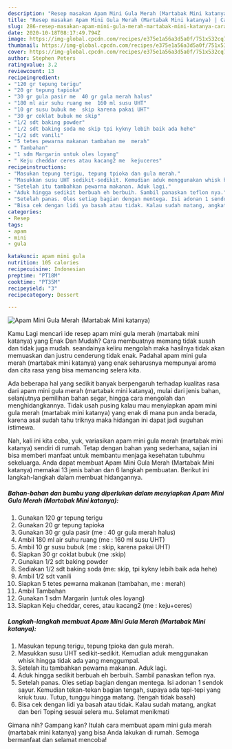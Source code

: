 ```yaml
---
description: "Resep masakan Apam Mini Gula Merah (Martabak Mini katanya) | Cara Buat Apam Mini Gula Merah (Martabak Mini katanya) Yang Bikin Ngiler"
title: "Resep masakan Apam Mini Gula Merah (Martabak Mini katanya) | Cara Buat Apam Mini Gula Merah (Martabak Mini katanya) Yang Bikin Ngiler"
slug: 286-resep-masakan-apam-mini-gula-merah-martabak-mini-katanya-cara-buat-apam-mini-gula-merah-martabak-mini-katanya-yang-bikin-ngiler
date: 2020-10-18T08:17:49.794Z
image: https://img-global.cpcdn.com/recipes/e375e1a56a3d5a0f/751x532cq70/apam-mini-gula-merah-martabak-mini-katanya-foto-resep-utama.jpg
thumbnail: https://img-global.cpcdn.com/recipes/e375e1a56a3d5a0f/751x532cq70/apam-mini-gula-merah-martabak-mini-katanya-foto-resep-utama.jpg
cover: https://img-global.cpcdn.com/recipes/e375e1a56a3d5a0f/751x532cq70/apam-mini-gula-merah-martabak-mini-katanya-foto-resep-utama.jpg
author: Stephen Peters
ratingvalue: 3.2
reviewcount: 13
recipeingredient:
- "120 gr tepung terigu"
- "20 gr tepung tapioka"
- "30 gr gula pasir me  40 gr gula merah halus"
- "180 ml air suhu ruang me  160 ml susu UHT"
- "10 gr susu bubuk me  skip karena pakai UHT"
- "30 gr coklat bubuk me skip"
- "1/2 sdt baking powder"
- "1/2 sdt baking soda me skip tpi kykny lebih baik ada hehe"
- "1/2 sdt vanili"
- "5 tetes pewarna makanan tambahan me  merah"
- " Tambahan"
- "1 sdm Margarin untuk oles loyang"
- " Keju cheddar ceres atau kacang2 me  kejuceres"
recipeinstructions:
- "Masukan tepung terigu, tepung tpioka dan gula merah."
- "Masukkan susu UHT sedikit-sedikit. Kemudian aduk menggunakan whisk hingga tidak ada yang menggumpal."
- "Setelah itu tambahkan pewarna makanan. Aduk lagi."
- "Aduk hingga sedikit berbuah eh berbuih. Sambil panaskan teflon nya."
- "Setelah panas. Oles setiap bagian dengan mentega. Isi adonan 1 sendok sayur. Kemudian tekan-tekan bagian tengah, supaya ada tepi-tepi yang kriuk tuuu. Tutup, tunggu hingga matang. (tengah tidak basah)"
- "Bisa cek dengan lidi ya basah atau tidak. Kalau sudah matang, angkat dan beri Toping sesuai selera mu. Selamat menikmati"
categories:
- Resep
tags:
- apam
- mini
- gula

katakunci: apam mini gula 
nutrition: 105 calories
recipecuisine: Indonesian
preptime: "PT18M"
cooktime: "PT35M"
recipeyield: "3"
recipecategory: Dessert

---
```



![Apam Mini Gula Merah (Martabak Mini katanya)](https://img-global.cpcdn.com/recipes/e375e1a56a3d5a0f/751x532cq70/apam-mini-gula-merah-martabak-mini-katanya-foto-resep-utama.jpg)

Kamu Lagi mencari ide resep apam mini gula merah (martabak mini katanya) yang Enak Dan Mudah? Cara membuatnya memang tidak susah dan tidak juga mudah. seandainya keliru mengolah maka hasilnya tidak akan memuaskan dan justru cenderung tidak enak. Padahal apam mini gula merah (martabak mini katanya) yang enak seharusnya mempunyai aroma dan cita rasa yang bisa memancing selera kita.

Ada beberapa hal yang sedikit banyak berpengaruh terhadap kualitas rasa dari apam mini gula merah (martabak mini katanya), mulai dari jenis bahan, selanjutnya pemilihan bahan segar, hingga cara mengolah dan menghidangkannya. Tidak usah pusing kalau mau menyiapkan apam mini gula merah (martabak mini katanya) yang enak di mana pun anda berada, karena asal sudah tahu triknya maka hidangan ini dapat jadi suguhan istimewa.




Nah, kali ini kita coba, yuk, variasikan apam mini gula merah (martabak mini katanya) sendiri di rumah. Tetap dengan bahan yang sederhana, sajian ini bisa memberi manfaat untuk membantu menjaga kesehatan tubuhmu sekeluarga. Anda dapat membuat Apam Mini Gula Merah (Martabak Mini katanya) memakai 13 jenis bahan dan 6 langkah pembuatan. Berikut ini langkah-langkah dalam membuat hidangannya.

<!--inarticleads1-->

##### Bahan-bahan dan bumbu yang diperlukan dalam menyiapkan Apam Mini Gula Merah (Martabak Mini katanya):

1. Gunakan 120 gr tepung terigu
1. Gunakan 20 gr tepung tapioka
1. Gunakan 30 gr gula pasir (me : 40 gr gula merah halus)
1. Ambil 180 ml air suhu ruang (me : 160 ml susu UHT)
1. Ambil 10 gr susu bubuk (me : skip, karena pakai UHT)
1. Siapkan 30 gr coklat bubuk (me :skip)
1. Gunakan 1/2 sdt baking powder
1. Sediakan 1/2 sdt baking soda (me: skip, tpi kykny lebih baik ada hehe)
1. Ambil 1/2 sdt vanili
1. Siapkan 5 tetes pewarna makanan (tambahan, me : merah)
1. Ambil  Tambahan
1. Gunakan 1 sdm Margarin (untuk oles loyang)
1. Siapkan  Keju cheddar, ceres, atau kacang2 (me : keju+ceres)




<!--inarticleads2-->

##### Langkah-langkah membuat Apam Mini Gula Merah (Martabak Mini katanya):

1. Masukan tepung terigu, tepung tpioka dan gula merah.
1. Masukkan susu UHT sedikit-sedikit. Kemudian aduk menggunakan whisk hingga tidak ada yang menggumpal.
1. Setelah itu tambahkan pewarna makanan. Aduk lagi.
1. Aduk hingga sedikit berbuah eh berbuih. Sambil panaskan teflon nya.
1. Setelah panas. Oles setiap bagian dengan mentega. Isi adonan 1 sendok sayur. Kemudian tekan-tekan bagian tengah, supaya ada tepi-tepi yang kriuk tuuu. Tutup, tunggu hingga matang. (tengah tidak basah)
1. Bisa cek dengan lidi ya basah atau tidak. Kalau sudah matang, angkat dan beri Toping sesuai selera mu. Selamat menikmati




Gimana nih? Gampang kan? Itulah cara membuat apam mini gula merah (martabak mini katanya) yang bisa Anda lakukan di rumah. Semoga bermanfaat dan selamat mencoba!

